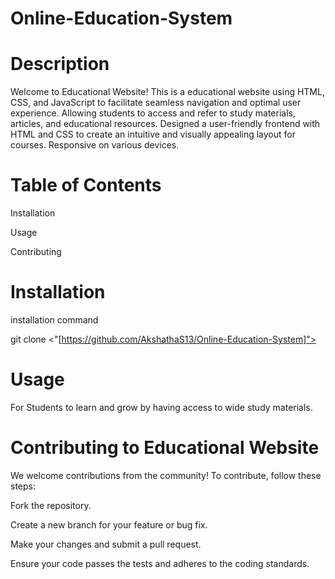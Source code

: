 # Online-Education-System
# Description
Welcome to Educational Website! This is a educational website using HTML, CSS, and JavaScript to facilitate seamless navigation and optimal user experience. Allowing students to access and refer to study materials, articles, and educational resources. Designed a user-friendly frontend with HTML and CSS to create an intuitive and visually appealing layout for courses. Responsive on various devices.

# Table of Contents

Installation

Usage

Contributing

# Installation

installation command

git clone <"[https://github.com/AkshathaS13/Online-Education-System]">

# Usage

For Students to learn and grow by having access to wide study materials.

# Contributing to Educational Website

We welcome contributions from the community! To contribute, follow these steps:

Fork the repository.

Create a new branch for your feature or bug fix.

Make your changes and submit a pull request.

Ensure your code passes the tests and adheres to the coding standards.
